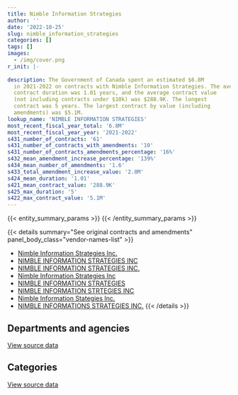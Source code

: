 ```yaml
---
title: Nimble Information Strategies
author: ''
date: '2022-10-25'
slug: nimble_information_strategies
categories: []
tags: []
images:
  - /img/cover.png
r_init: |-
  
description: The Government of Canada spent an estimated $6.8M
  in 2021-2022 on contracts with Nimble Information Strategies. The average
  contract duration was 1.01 years, and the average contract value
  (not including contracts under $10k) was $288.9K. The longest
  contract was 5 years. The largest contract by value (including
  amendments) was $5.1M.
lookup_name: 'NIMBLE INFORMATION STRATEGIES'
most_recent_fiscal_year_total: '6.8M'
most_recent_fiscal_year_year: '2021-2022'
s431_number_of_contracts: '61'
s431_number_of_contracts_with_amendments: '10'
s431_number_of_contracts_amendments_percentage: '16%'
s432_mean_amendment_increase_percentage: '139%'
s434_mean_number_of_amendments: '1.6'
s433_total_amendment_increase_value: '2.8M'
s424_mean_duration: '1.01'
s421_mean_contract_value: '288.9K'
s425_max_duration: '5'
s422_max_contract_value: '5.1M'
---
```


<script src="/rmarkdown-libs/htmlwidgets/htmlwidgets.js"></script>
<link href="/rmarkdown-libs/datatables-css/datatables-crosstalk.css" rel="stylesheet" />
<script src="/rmarkdown-libs/datatables-binding/datatables.js"></script>
<script src="/rmarkdown-libs/jquery/jquery-3.6.0.min.js"></script>
<link href="/rmarkdown-libs/dt-core-bootstrap/css/dataTables.bootstrap.min.css" rel="stylesheet" />
<link href="/rmarkdown-libs/dt-core-bootstrap/css/dataTables.bootstrap.extra.css" rel="stylesheet" />
<script src="/rmarkdown-libs/dt-core-bootstrap/js/jquery.dataTables.min.js"></script>
<script src="/rmarkdown-libs/dt-core-bootstrap/js/dataTables.bootstrap.min.js"></script>
<link href="/rmarkdown-libs/crosstalk/css/crosstalk.min.css" rel="stylesheet" />
<script src="/rmarkdown-libs/crosstalk/js/crosstalk.min.js"></script>
<script src="/rmarkdown-libs/htmlwidgets/htmlwidgets.js"></script>
<link href="/rmarkdown-libs/datatables-css/datatables-crosstalk.css" rel="stylesheet" />
<script src="/rmarkdown-libs/datatables-binding/datatables.js"></script>
<script src="/rmarkdown-libs/jquery/jquery-3.6.0.min.js"></script>
<link href="/rmarkdown-libs/dt-core-bootstrap/css/dataTables.bootstrap.min.css" rel="stylesheet" />
<link href="/rmarkdown-libs/dt-core-bootstrap/css/dataTables.bootstrap.extra.css" rel="stylesheet" />
<script src="/rmarkdown-libs/dt-core-bootstrap/js/jquery.dataTables.min.js"></script>
<script src="/rmarkdown-libs/dt-core-bootstrap/js/dataTables.bootstrap.min.js"></script>
<link href="/rmarkdown-libs/crosstalk/css/crosstalk.min.css" rel="stylesheet" />
<script src="/rmarkdown-libs/crosstalk/js/crosstalk.min.js"></script>

{{< entity_summary_params >}}
{{< /entity_summary_params >}}

{{< details summary="See original contracts and amendments" panel_body_class="vendor-names-list" >}}
- [Nimble Information Strategies Inc.](https://search.open.canada.ca/en/ct/?sort=contract_value_f%20desc&page=1&search_text=%22Nimble%20Information%20Strategies%20Inc.%22)
- [NIMBLE INFORMATION STRATEGIES INC](https://search.open.canada.ca/en/ct/?sort=contract_value_f%20desc&page=1&search_text=%22NIMBLE%20INFORMATION%20STRATEGIES%20INC%22)
- [NIMBLE INFORMATION STRATEGIES INC.](https://search.open.canada.ca/en/ct/?sort=contract_value_f%20desc&page=1&search_text=%22NIMBLE%20INFORMATION%20STRATEGIES%20INC.%22)
- [Nimble Information Strategies Inc](https://search.open.canada.ca/en/ct/?sort=contract_value_f%20desc&page=1&search_text=%22Nimble%20Information%20Strategies%20Inc%22)
- [NIMBLE INFORMATION STRATEGIES](https://search.open.canada.ca/en/ct/?sort=contract_value_f%20desc&page=1&search_text=%22NIMBLE%20INFORMATION%20STRATEGIES%22)
- [NIMBLE INFORMATION STRTEGIES INC](https://search.open.canada.ca/en/ct/?sort=contract_value_f%20desc&page=1&search_text=%22NIMBLE%20INFORMATION%20STRTEGIES%20INC%22)
- [Nimble Information Stategies Inc.](https://search.open.canada.ca/en/ct/?sort=contract_value_f%20desc&page=1&search_text=%22Nimble%20Information%20Stategies%20Inc.%22)
- [NIMBLE INFORMATIONS STRATEGIES INC.](https://search.open.canada.ca/en/ct/?sort=contract_value_f%20desc&page=1&search_text=%22NIMBLE%20INFORMATIONS%20STRATEGIES%20INC.%22)
{{< /details >}}

## Departments and agencies

<div id="htmlwidget-1" style="width:100%;height:auto;" class="datatables html-widget"></div>
<script type="application/json" data-for="htmlwidget-1">{"x":{"style":"bootstrap","filter":"none","vertical":false,"data":[["<a href=\"/departments/aafc-aac/\">Agriculture and Agri-Food Canada<\/a>","<a href=\"/departments/cas-satj/\">Courts Administration Service<\/a>","<a href=\"/departments/cic/\">Immigration, Refugees and Citizenship Canada<\/a>","<a href=\"/departments/cra-arc/\">Canada Revenue Agency<\/a>","<a href=\"/departments/crtc/\">Canadian Radio-television and Telecommunications Commission<\/a>","<a href=\"/departments/csc-scc/\">Correctional Service of Canada<\/a>","<a href=\"/departments/ec/\">Environment and Climate Change Canada<\/a>","<a href=\"/departments/esdc-edsc/\">Employment and Social Development Canada<\/a>","<a href=\"/departments/ic/\">Innovation, Science and Economic Development Canada<\/a>","<a href=\"/departments/lac-bac/\">Library and Archives Canada<\/a>","<a href=\"/departments/nrc-cnrc/\">National Research Council Canada<\/a>","<a href=\"/departments/pco-bcp/\">Privy Council Office<\/a>","<a href=\"/departments/pwgsc-tpsgc/\">Public Services and Procurement Canada<\/a>","<a href=\"/departments/rcmp-grc/\">Royal Canadian Mounted Police<\/a>","<a href=\"/departments/statcan/\">Statistics Canada<\/a>"],[12151.08,null,25933.74,null,8678.4,null,78951.26,null,3982.16,85956.54,null,null,89226.68,null,null],[null,null,62088.22,702548.65,null,null,103887.2,null,3993.07,null,null,null,19210.35,null,null],[null,53704.82,61918.58,2432421.39,null,null,61829.16,null,3982.16,null,34160.57,22769.5,81170.94,null,15232.31],[null,null,61918.58,5629622.88,null,11879.5,31705.43,14686.66,null,36491.41,40729.91,null,81170.94,725371.58,131344.72]],"container":"<table class=\"table table-striped table-hover row-border order-column display\">\n  <thead>\n    <tr>\n      <th>Department<\/th>\n      <th>2018-2019<\/th>\n      <th>2019-2020<\/th>\n      <th>2020-2021<\/th>\n      <th>2021-2022<\/th>\n    <\/tr>\n  <\/thead>\n<\/table>","options":{"order":[[4,"desc"]],"pageLength":10,"autoWidth":true,"columnDefs":[{"targets":1,"render":"function(data, type, row, meta) {\n    return type !== 'display' ? data : DTWidget.formatCurrency(data, \"$\", 2, 3, \",\", \".\", true, null);\n  }"},{"targets":2,"render":"function(data, type, row, meta) {\n    return type !== 'display' ? data : DTWidget.formatCurrency(data, \"$\", 2, 3, \",\", \".\", true, null);\n  }"},{"targets":3,"render":"function(data, type, row, meta) {\n    return type !== 'display' ? data : DTWidget.formatCurrency(data, \"$\", 2, 3, \",\", \".\", true, null);\n  }"},{"targets":4,"render":"function(data, type, row, meta) {\n    return type !== 'display' ? data : DTWidget.formatCurrency(data, \"$\", 2, 3, \",\", \".\", true, null);\n  }"},{"width":"16%","targets":[1,2,3,4]},{"className":"dt-right","targets":[1,2,3,4]}],"orderClasses":false}},"evals":["options.columnDefs.0.render","options.columnDefs.1.render","options.columnDefs.2.render","options.columnDefs.3.render"],"jsHooks":[]}</script>
<p class="text-right">
<a href="https://github.com/GoC-Spending/contracts-data/tree/main/data/out/vendors/nimble_information_strategies/summary_by_fiscal_year_by_department.csv" class="source-data-link btn btn-link">View source data</a>
</p>

## Categories

<div id="htmlwidget-2" style="width:100%;height:auto;" class="datatables html-widget"></div>
<script type="application/json" data-for="htmlwidget-2">{"x":{"style":"bootstrap","filter":"none","vertical":false,"data":[["<a href=\"/categories/facilities_and_construction/\">Facilities and construction<\/a>","<a href=\"/categories/office_management/\">Office management<\/a>","<a href=\"/categories/professional_services/\">Professional services<\/a>","<a href=\"/categories/information_technology/\">Information technology<\/a>","<a href=\"/categories/industrial_products_and_services/\">Industrial products and services<\/a>"],[null,74037.15,78951.26,151891.46,null],[null,169500,113180.85,589836.29,19210.35],[null,53704.82,82898.61,2515254.49,115331.51],[122040,14686.66,31705.43,6462709.18,133780.35]],"container":"<table class=\"table table-striped table-hover row-border order-column display\">\n  <thead>\n    <tr>\n      <th>Category<\/th>\n      <th>2018-2019<\/th>\n      <th>2019-2020<\/th>\n      <th>2020-2021<\/th>\n      <th>2021-2022<\/th>\n    <\/tr>\n  <\/thead>\n<\/table>","options":{"order":[[4,"desc"]],"dom":"t","pageLength":30,"autoWidth":true,"columnDefs":[{"targets":1,"render":"function(data, type, row, meta) {\n    return type !== 'display' ? data : DTWidget.formatCurrency(data, \"$\", 2, 3, \",\", \".\", true, null);\n  }"},{"targets":2,"render":"function(data, type, row, meta) {\n    return type !== 'display' ? data : DTWidget.formatCurrency(data, \"$\", 2, 3, \",\", \".\", true, null);\n  }"},{"targets":3,"render":"function(data, type, row, meta) {\n    return type !== 'display' ? data : DTWidget.formatCurrency(data, \"$\", 2, 3, \",\", \".\", true, null);\n  }"},{"targets":4,"render":"function(data, type, row, meta) {\n    return type !== 'display' ? data : DTWidget.formatCurrency(data, \"$\", 2, 3, \",\", \".\", true, null);\n  }"},{"width":"16%","targets":[1,2,3,4]},{"className":"dt-right","targets":[1,2,3,4]}],"orderClasses":false,"lengthMenu":[10,25,30,50,100]}},"evals":["options.columnDefs.0.render","options.columnDefs.1.render","options.columnDefs.2.render","options.columnDefs.3.render"],"jsHooks":[]}</script>
<p class="text-right">
<a href="https://github.com/GoC-Spending/contracts-data/tree/main/data/out/vendors/nimble_information_strategies/summary_by_fiscal_year_by_category.csv" class="source-data-link btn btn-link">View source data</a>
</p>
